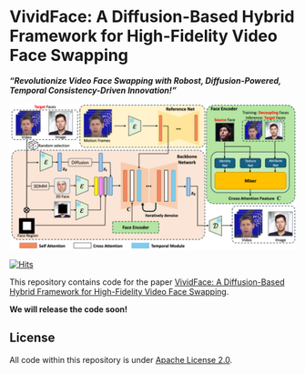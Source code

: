 # VividFace: A Diffusion-Based Hybrid Framework for High-Fidelity Video Face Swapping


***“Revolutionize Video Face Swapping with Robost, Diffusion-Powered, Temporal Consistency-Driven Innovation!”*** 

![pipeline](assets/pipeline.png)

[![Hits](https://hits.seeyoufarm.com/api/count/incr/badge.svg?url=https%3A%2F%2Fgithub.com%2Fdeepcs233%2FVividFace&count_bg=%2379C83D&title_bg=%23555555&icon=&icon_color=%23E7E7E7&title=hits&edge_flat=false)](https://hits.seeyoufarm.com)

This repository contains code for the paper [VividFace: A Diffusion-Based Hybrid Framework for High-Fidelity Video Face Swapping](https://arxiv.org/abs/2412.11279).

**We will release the code soon!**

## License

All code within this repository is under [Apache License 2.0](https://www.apache.org/licenses/LICENSE-2.0).
